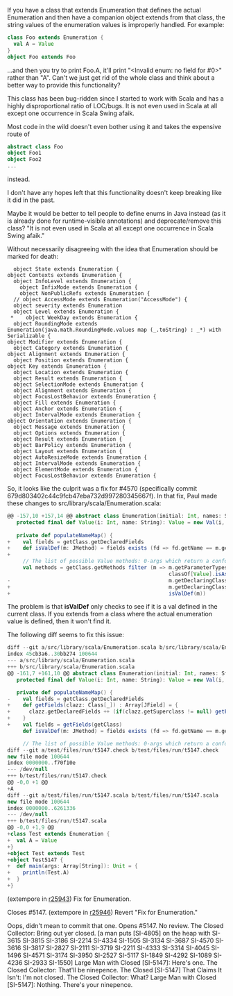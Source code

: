 If you have a class that extends Enumeration that defines the actual Enumeration and then have a companion object extends from that class, the string values of the enumeration values is improperly handled.  For example:
```scala
class Foo extends Enumeration {
  val A = Value
}
object Foo extends Foo
```
...and then you try to print Foo.A, it'll print "<Invalid enum: no field for #0>" rather than "A".
Can't we just get rid of the whole class and think about a better way to provide this functionality?

This class has been bug-ridden since I started to work with Scala and has a highly disproportional ratio of LOC/bugs. It is not even used in Scala at all except one occurrence in Scala Swing afaik.

Most code in the wild doesn't even bother using it and takes the expensive route of 

```scala
abstract class Foo
object Foo1 
object Foo2
... 
```

instead.

I don't have any hopes left that this functionality doesn't keep breaking like it did in the past.

Maybe it would be better to tell people to define enums in Java instead (as it is already done for runtime-visible annotations) and deprecate/remove this class?
"It is not even used in Scala at all except one occurrence in Scala Swing afaik."

Without necessarily disagreeing with the idea that Enumeration should be marked for death:
```
  object State extends Enumeration {
object Contexts extends Enumeration {
  object InfoLevel extends Enumeration {
    object InfixMode extends Enumeration {
    object NonPublicRefs extends Enumeration {
  // object AccessMode extends Enumeration("AccessMode") {
  object severity extends Enumeration
  object Level extends Enumeration {
 *    object WeekDay extends Enumeration {
  object RoundingMode extends Enumeration(java.math.RoundingMode.values map (_.toString) : _*) with Serializable {
object Modifier extends Enumeration {
  object Category extends Enumeration {
object Alignment extends Enumeration {
  object Position extends Enumeration {
object Key extends Enumeration {
  object Location extends Enumeration {
  object Result extends Enumeration {
  object SelectionMode extends Enumeration {
  object Alignment extends Enumeration {
  object FocusLostBehavior extends Enumeration {
  object Fill extends Enumeration {
  object Anchor extends Enumeration {
  object IntervalMode extends Enumeration {
object Orientation extends Enumeration {
  object Message extends Enumeration {
  object Options extends Enumeration {
  object Result extends Enumeration {
  object BarPolicy extends Enumeration {
  object Layout extends Enumeration {
  object AutoResizeMode extends Enumeration {
  object IntervalMode extends Enumeration {
  object ElementMode extends Enumeration {
  object FocusLostBehavior extends Enumeration {
```
So, it looks like the culprit was a fix for #4570 (specifically commit 679d803402c44c9fcb47eba732d997280345667f).  In that fix, Paul made these changes to src/library/scala/Enumeration.scala:
```scala
@@ -157,10 +157,14 @@ abstract class Enumeration(initial: Int, names: String*) extends Serializable {
   protected final def Value(i: Int, name: String): Value = new Val(i, name)
 
   private def populateNameMap() {
+    val fields = getClass.getDeclaredFields
+    def isValDef(m: JMethod) = fields exists (fd => fd.getName == m.getName && fd.getType == m.getReturnType)
+
     // The list of possible Value methods: 0-args which return a conforming type
     val methods = getClass.getMethods filter (m => m.getParameterTypes.isEmpty &&
                                                    classOf[Value].isAssignableFrom(m.getReturnType) &&
-                                                   m.getDeclaringClass != classOf[Enumeration])
+                                                   m.getDeclaringClass != classOf[Enumeration] &&
+                                                   isValDef(m))
```

The problem is that **isValDef** only checks to see if it is a val defined in the current class.  If you extends from a class where the actual enumeration value is defined, then it won't find it.

The following diff seems to fix this issue:
```scala
diff --git a/src/library/scala/Enumeration.scala b/src/library/scala/Enumeration.scala
index 45cb3a6..30bb274 100644
--- a/src/library/scala/Enumeration.scala
+++ b/src/library/scala/Enumeration.scala
@@ -161,7 +161,10 @@ abstract class Enumeration(initial: Int, names: String*) extends Serializable {
   protected final def Value(i: Int, name: String): Value = new Val(i, name)

   private def populateNameMap() {
-    val fields = getClass.getDeclaredFields
+    def getFields(clazz: Class[_]) : Array[JField] = {
+      clazz.getDeclaredFields ++ (if(clazz.getSuperclass != null) getFields(clazz.getSuperclass) else Nil)
+    }
+    val fields = getFields(getClass)
     def isValDef(m: JMethod) = fields exists (fd => fd.getName == m.getName && fd.getType == m.getReturnType)

     // The list of possible Value methods: 0-args which return a conforming type
diff --git a/test/files/run/t5147.check b/test/files/run/t5147.check
new file mode 100644
index 0000000..f70f10e
--- /dev/null
+++ b/test/files/run/t5147.check
@@ -0,0 +1 @@
+A
diff --git a/test/files/run/t5147.scala b/test/files/run/t5147.scala
new file mode 100644
index 0000000..6261336
--- /dev/null
+++ b/test/files/run/t5147.scala
@@ -0,0 +1,9 @@
+class Test extends Enumeration {
+  val A = Value
+}
+object Test extends Test
+object Test5147 {
+  def main(args: Array[String]): Unit = {
+    println(Test.A)
+  }
+}
```
(extempore in [r25943](https://codereview.scala-lang.org/fisheye/changelog/scala-svn?cs=25943)) Fix for Enumeration.

Closes #5147.
(extempore in [r25946](https://codereview.scala-lang.org/fisheye/changelog/scala-svn?cs=25946)) Revert "Fix for Enumeration."

Oops, didn't mean to commit that one.  Opens #5147.  No review.
The Closed Collector: Bring out yer closed.
[a man puts [SI-4805] on the heap with SI-3615 SI-3815 SI-3186 SI-2214 SI-4334 SI-1505 SI-3134 SI-3687 SI-4570 SI-3616 SI-3817 SI-2827 SI-2111 SI-3719 SI-2211 SI-4333 SI-3314 SI-4045 SI-1496 SI-4571 SI-3174 SI-3950 SI-2527 SI-5117 SI-1849 SI-4292 SI-1089 SI-4236 SI-2933 SI-1550] 
Large Man with Closed [SI-5147]: Here's one.
The Closed Collector: That'll be ninepence.
The Closed [SI-5147] That Claims It Isn't: I'm not closed.
The Closed Collector: What?
Large Man with Closed [SI-5147]: Nothing. There's your ninepence.
